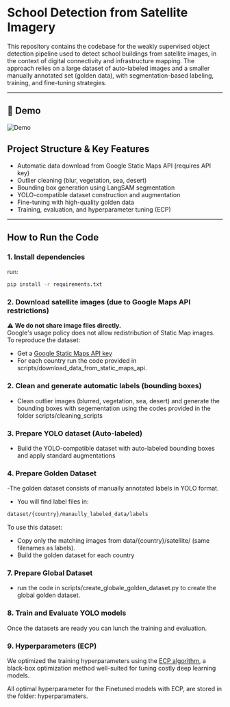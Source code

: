 # School Detection from Satellite Imagery

This repository contains the codebase for the weakly supervised object detection pipeline used to detect school buildings from satellite images, in the context of digital connectivity and infrastructure mapping. The approach relies on a large dataset of auto-labeled images and a smaller manually annotated set (golden data), with segmentation-based labeling, training, and fine-tuning strategies.

---
## 🎥 Demo
![Demo](demo.gif)
##  Project Structure & Key Features

- Automatic data download from Google Static Maps API (requires API key)
- Outlier cleaning (blur, vegetation, sea, desert)
- Bounding box generation using LangSAM segmentation
- YOLO-compatible dataset construction and augmentation
- Fine-tuning with high-quality golden data
- Training, evaluation, and hyperparameter tuning (ECP)

---

##  How to Run the Code

### 1. Install dependencies

run:

```bash
pip install -r requirements.txt
```
### 2. Download satellite images (due to Google Maps API restrictions)

⚠️ **We do not share image files directly.**  
Google's usage policy does not allow redistribution of Static Map images.  
To reproduce the dataset:

- Get a [Google Static Maps API key](https://developers.google.com/maps/documentation/maps-static/get-api-key)
- For each country run the code provided in scripts/download_data_from_static_maps_api.

### 2. Clean and generate automatic labels (bounding boxes) 
- Clean outlier images (blurred, vegetation, sea, desert) and generate the bounding boxes with segementation using the codes provided in the folder scripts/cleaning_scripts
### 3. Prepare YOLO dataset (Auto-labeled)
 - Build the YOLO-compatible dataset with auto-labeled bounding boxes and apply standard augmentations
### 4. Prepare Golden Dataset
-The golden dataset consists of manually annotated labels in YOLO format.
- You will find label files in:

 ```bash
dataset/{country}/manaully_labeled_data/labels
```
To use this dataset:
- Copy only the matching images from data/{country}/satellite/ (same filenames as labels).
- Build the golden dataset for each country

### 7. Prepare Global Dataset
- run the code in scripts/create_globale_golden_dataset.py to create the global golden dataset.

### 8. Train and Evaluate YOLO models
Once the datasets are ready you can lunch the training and evaluation.
### 9. Hyperparameters (ECP)

We optimized the training hyperparameters using the [ECP algorithm](https://arxiv.org/abs/2502.04290), a black-box optimization method well-suited for tuning costly deep learning models.

All optimal hyperparameter for the Finetuned models with ECP, are stored in the folder: hyperparamaters.


